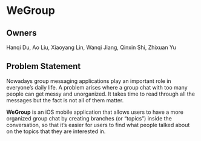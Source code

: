 # WeGroup

## Owners
Hanqi Du, Ao Liu, Xiaoyang Lin, Wanqi Jiang, Qinxin Shi, Zhixuan Yu

## Problem Statement
Nowadays group messaging applications play an important role in everyone’s daily life. A problem arises where a group chat with too many people can get messy and unorganized. It takes time to read through all the messages but the fact is not all of them matter. 

**WeGroup** is an iOS mobile application that allows users to have a more organized group chat by creating branches (or “topics”) inside the conversation, so that it’s easier for users to find what people talked about on the topics that they are interested in.
